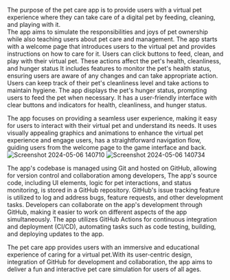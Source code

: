 The purpose of the pet care app is to provide users with a virtual pet experience where they can take care of a digital pet by feeding, cleaning, and playing with it.  
 The app aims to simulate the responsibilities and joys of pet ownership while also teaching users about pet care and management.
 The app starts with a welcome page that introduces users to the virtual pet and provides instructions on how to care for it.
 Users can click buttons to feed, clean, and play with their virtual pet. These actions affect the pet's health, cleanliness, and hunger status
 It includes features to monitor the pet's health status, ensuring users are aware of any changes and can take appropriate action.
 Users can keep track of their pet's cleanliness level and take actions to maintain hygiene.
 The app displays the pet's hunger status, prompting users to feed the pet when necessary.
 It has a user-friendly interface with clear buttons and indicators for health, cleanliness, and hunger status.


 The app focuses on providing a seamless user experience, making it easy for users to interact with their virtual pet and understand its needs. 
 It uses visually appealing graphics and animations to enhance the virtual pet experience and engage users,
  has a straightforward navigation flow, guiding users from the welcome page to the game interface and back.
 ![Screenshot 2024-05-06 140710](https://github.com/ChandreBarbeau/IMAD-Assignment-2/assets/163824547/ca15ab9f-afdd-461a-9601-9cffc1884128)
 ![Screenshot 2024-05-06 140734](https://github.com/ChandreBarbeau/IMAD-Assignment-2/assets/163824547/3d600771-1d4f-4179-8bff-5fa6a88bb2c1)

 The app's codebase is managed using Git and hosted on GitHub, allowing for version control and collaboration among developers,
 The app's source code, including UI elements, logic for pet interactions, and status monitoring, is stored in a GitHub repository.
GitHub's issue tracking feature is utilized to log and address bugs, feature requests, and other development tasks.
Developers can collaborate on the app's development through GitHub, making it easier to work on different aspects of the app simultaneously.
 The app utilizes GitHub Actions for continuous integration and deployment (CI/CD), automating tasks such as code testing, building, and deploying updates to the app.


 The pet care app provides users with an immersive and educational experience of caring for a virtual pet.With its user-centric design, integration of GitHub for development and collaboration,
 the app aims to deliver a fun and interactive pet care simulation for users of all ages.

 
